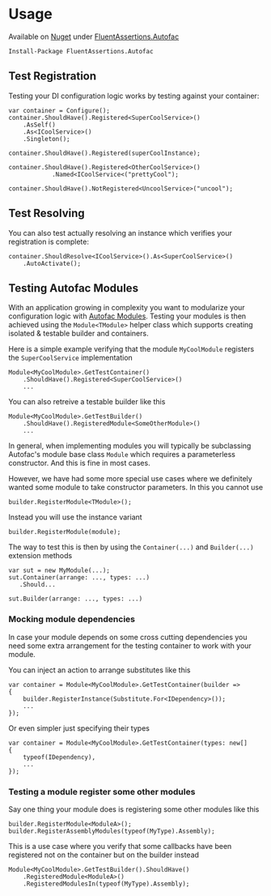 # Usage
 
 Available on [Nuget](https://www.nuget.org) under [FluentAssertions.Autofac](https://www.nuget.org/packages/FluentAssertions.Autofac/)

    Install-Package FluentAssertions.Autofac

## Test Registration

Testing your DI configuration logic works by testing against your container:

	var container = Configure();
	container.ShouldHave().Registered<SuperCoolService>()
        .AsSelf()
        .As<ICoolService>()
        .Singleton();

    container.ShouldHave().Registered(superCoolInstance);

    container.ShouldHave().Registered<OtherCoolService>()
                .Named<ICoolService<("prettyCool");

    container.ShouldHave().NotRegistered<UncoolService>("uncool");

## Test Resolving
	
You can also test actually resolving an instance which verifies your registration is complete:

    container.ShouldResolve<ICoolService>().As<SuperCoolService>()
        .AutoActivate();

## Testing Autofac Modules

With an application growing in complexity you want to modularize your configuration logic with [Autofac Modules](http://autofac.readthedocs.org/en/latest/configuration/modules.html). Testing your modules is then achieved using the `Module<TModule>` helper class which supports creating isolated & testable builder and containers.

Here is a simple example verifying that the module `MyCoolModule` registers the `SuperCoolService` implementation

    Module<MyCoolModule>.GetTestContainer()
	    .ShouldHave().Registered<SuperCoolService>()
		...

You can also retreive a testable builder like this

    Module<MyCoolModule>.GetTestBuilder()
	    .ShouldHave().RegisteredModule<SomeOtherModule>()
		...

In general, when implementing modules you will typically be subclassing Autofac's module base class `Module` which requires a parameterless constructor. And this is fine in most cases. 

However, we have had some more special use cases where we definitely 
wanted some module to take constructor parameters. In this you cannot use

    builder.RegisterModule<TModule>();

Instead you will use the instance variant

    builder.RegisterModule(module); 

The way to test this is then by using the `Container(...)` and `Builder(...)` extension methods

    var sut = new MyModule(...);
    sut.Container(arrange: ..., types: ...)
       .Should...

    sut.Builder(arrange: ..., types: ...)

### Mocking module dependencies

In case your module depends on some cross cutting dependencies you need some extra arrangement for the testing container to work with your module. 

You can inject an action to arrange substitutes like this

    var container = Module<MyCoolModule>.GetTestContainer(builder =>
    {
        builder.RegisterInstance(Substitute.For<IDependency>());
        ...
    });

Or even simpler just specifying their types

    var container = Module<MyCoolModule>.GetTestContainer(types: new[]
    {
        typeof(IDependency),
        ...
    });


### Testing a module register some other modules 

Say one thing your module does is registering some other modules like this

    builder.RegisterModule<ModuleA>();
    builder.RegisterAssemblyModules(typeof(MyType).Assembly);

This is a use case where you verify that some callbacks have been registered not on the container but on the builder instead

    Module<MyCoolModule>.GetTestBuilder().ShouldHave()
        .RegisteredModule<ModuleA>()
        .RegisteredModulesIn(typeof(MyType).Assembly);
